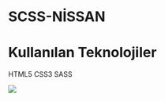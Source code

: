 # SCSS-NİSSAN
<h1>Kullanılan Teknolojiler</h1>
<p>HTML5 CSS3 SASS</p>


<img src="images/scss.gif">
